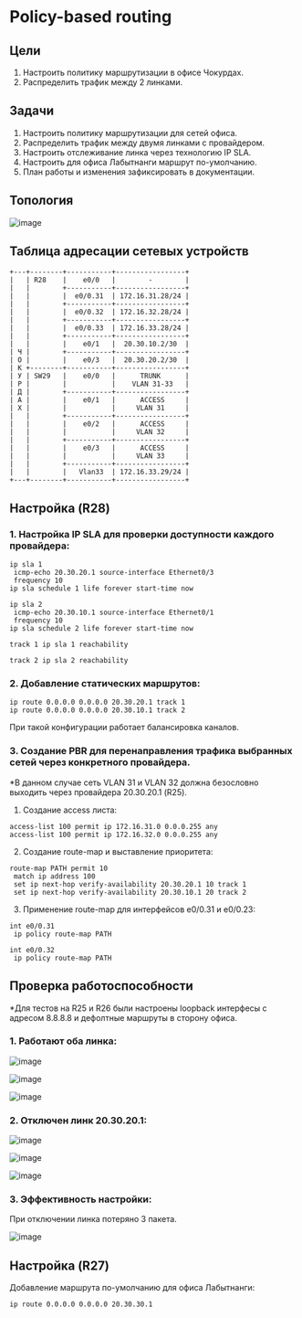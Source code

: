 # Policy-based routing
## Цели
1. Настроить политику маршрутизации в офисе Чокурдах.  
2. Распределить трафик между 2 линками.  

## Задачи 
1. Настроить политику маршрутизации для сетей офиса.  
2. Распределить трафик между двумя линками с провайдером.  
3. Настроить отслеживание линка через технологию IP SLA.  
4. Настроить для офиса Лабытнанги маршрут по-умолчанию.  
5. План работы и изменения зафиксировать в документации.

## Топология

![image](https://github.com/a-trubin/OTUS-Network-engineer/assets/130133180/fcc06ee8-7d75-486c-b6e0-79f16ee22fcd)

## Таблица адресации сетевых устройств
```
+---+--------+-----------+-----------------+
|   | R28    |    e0/0   |        -        |
|   |        +-----------+-----------------+
|   |        |  e0/0.31  | 172.16.31.28/24 |
|   |        +-----------+-----------------+
|   |        |  e0/0.32  | 172.16.32.28/24 |
|   |        +-----------+-----------------+
|   |        |  e0/0.33  | 172.16.33.28/24 |
|   |        +-----------+-----------------+
|   |        |    e0/1   |  20.30.10.2/30  |
| Ч |        +-----------+-----------------+
| О |        |    e0/3   |  20.30.20.2/30  |
| К +--------+-----------+-----------------+
| У | SW29   |    e0/0   |      TRUNK      |
| Р |        |           |    VLAN 31-33   |
| Д |        +-----------+-----------------+
| А |        |    e0/1   |      ACCESS     |
| Х |        |           |     VLAN 31     |
|   |        +-----------+-----------------+
|   |        |    e0/2   |      ACCESS     |
|   |        |           |     VLAN 32     |
|   |        +-----------+-----------------+
|   |        |    e0/3   |      ACCESS     |
|   |        |           |     VLAN 33     |
|   |        +-----------+-----------------+
|   |        |   Vlan33  | 172.16.33.29/24 |
+---+--------+-----------+-----------------+
```
## Настройка (R28)

### 1. Настройка IP SLA для проверки доступности каждого провайдера:  

```
ip sla 1
 icmp-echo 20.30.20.1 source-interface Ethernet0/3
 frequency 10
ip sla schedule 1 life forever start-time now

ip sla 2
 icmp-echo 20.30.10.1 source-interface Ethernet0/1
 frequency 10
ip sla schedule 2 life forever start-time now

track 1 ip sla 1 reachability

track 2 ip sla 2 reachability

```
### 2. Добавление статических маршрутов:

```
ip route 0.0.0.0 0.0.0.0 20.30.20.1 track 1
ip route 0.0.0.0 0.0.0.0 20.30.10.1 track 2
```

При такой конфигурации работает балансировка каналов.

### 3. Создание PBR для перенаправления трафика выбранных сетей через конкретного провайдера.  

*В данном случае сеть VLAN 31 и VLAN 32 должна безословно выходить через провайдера 20.30.20.1 (R25).

1) Создание access листа:  

```
access-list 100 permit ip 172.16.31.0 0.0.0.255 any
access-list 100 permit ip 172.16.32.0 0.0.0.255 any
```
2) Создание route-map и выставление приоритета:

```
route-map PATH permit 10
 match ip address 100
 set ip next-hop verify-availability 20.30.20.1 10 track 1
 set ip next-hop verify-availability 20.30.10.1 20 track 2
```
3) Применение route-map для интерфейсов e0/0.31 и e0/0.23:  

```
int e0/0.31
 ip policy route-map PATH

int e0/0.32
 ip policy route-map PATH
```

## Проверка работоспособности

*Для тестов на R25 и R26 были настроены loopback интерфесы с адресом 8.8.8.8 и дефолтные маршруты в сторону офиса.

### 1. Работают оба линка:  

![image](https://github.com/a-trubin/OTUS-Network-engineer/assets/130133180/c33e57ea-ace7-4b9c-8fc7-7fcbdd09e228)

![image](https://github.com/a-trubin/OTUS-Network-engineer/assets/130133180/a9a273b9-72b7-4d17-b003-e24b454b45f6)

![image](https://github.com/a-trubin/OTUS-Network-engineer/assets/130133180/4f3421bd-c2c5-40b7-bbd2-2e797dcafcbc)

### 2. Отключен линк 20.30.20.1:

![image](https://github.com/a-trubin/OTUS-Network-engineer/assets/130133180/cea48721-8e34-45bc-8acf-634403bc656f)

![image](https://github.com/a-trubin/OTUS-Network-engineer/assets/130133180/3dbb273b-b37b-48ee-b3f8-db16d71fff5a)

![image](https://github.com/a-trubin/OTUS-Network-engineer/assets/130133180/928704fd-1fab-4a3c-bd82-c56e40b09876)

### 3. Эффективность настройки:
  
При отключении линка потеряно 3 пакета.

![image](https://github.com/a-trubin/OTUS-Network-engineer/assets/130133180/81e450ca-f165-4d25-b74a-df8f1b50b768)

## Настройка (R27)

Добавление маршрута по-умолчанию для офиса Лабытнанги:

```
ip route 0.0.0.0 0.0.0.0 20.30.30.1
```
